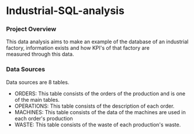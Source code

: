 # Industrial-SQL-analysis

### Project Overview
This data analysis aims to make an example of the database of an industrial factory, information exists and how KPI's of that factory are  
measured through this data. 

### Data Sources
Data sources are 8 tables.
- ORDERS: This table consists of the orders of the production and is one of the main tables.
- OPERATIONS: This table consists of the description of each order.
- MACHINES: This table consists of the data of the machines are used in each order's production
- WASTE: This table consists of the waste of each production's waste.
